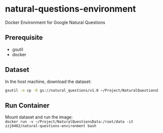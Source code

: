 # natural-questions-environment
Docker Environment for Google Natural Questions

## Prerequisite

- gsutil
- docker

## Dataset

In the host machine, download the dataset:
```bash
gsutil -m cp -R gs://natural_questions/v1.0 ~/Project/NaturalQuestionsData
```

## Run Container
Mount dataset and run the image:  
```docker run -v ~/Project/NaturalQuestionsData:/root/data -it zzj0402/natural-questions-environment bash```
